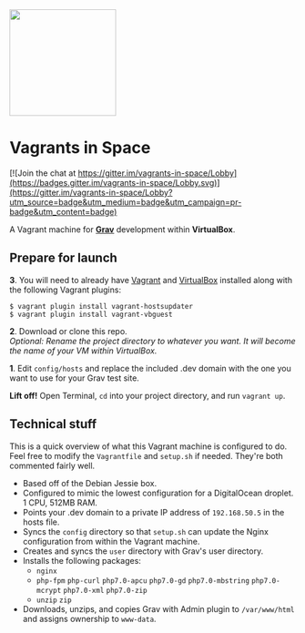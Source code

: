<img src="https://raw.githubusercontent.com/ChanceArthur/vagrants-in-space/master/.img/logo.png" width="187">

# Vagrants in Space

[![Join the chat at https://gitter.im/vagrants-in-space/Lobby](https://badges.gitter.im/vagrants-in-space/Lobby.svg)](https://gitter.im/vagrants-in-space/Lobby?utm_source=badge&utm_medium=badge&utm_campaign=pr-badge&utm_content=badge)

A Vagrant machine for **[Grav](https://getgrav.org)** development within **VirtualBox**.

## Prepare for launch

**3**. You will need to already have [Vagrant](https://www.vagrantup.com) and [VirtualBox](https://www.virtualbox.org) installed along with the following Vagrant plugins:
```
$ vagrant plugin install vagrant-hostsupdater
$ vagrant plugin install vagrant-vbguest
```

**2**. Download or clone this repo.  
*Optional: Rename the project directory to whatever you want. It will become the name of your VM within VirtualBox.*

**1**. Edit `config/hosts` and replace the included .dev domain with the one you want to use for your Grav test site.

**Lift off!** Open Terminal, `cd` into your project directory, and run `vagrant up`.

## Technical stuff
This is a quick overview of what this Vagrant machine is configured to do. Feel free to modify the `Vagrantfile` and `setup.sh` if needed. They're both commented fairly well.

- Based off of the Debian Jessie box.
- Configured to mimic the lowest configuration for a DigitalOcean droplet. 1 CPU, 512MB RAM.
- Points your .dev domain to a private IP address of `192.168.50.5` in the hosts file.
- Syncs the `config` directory so that `setup.sh` can update the Nginx configuration from within the Vagrant machine.
- Creates and syncs the `user` directory with Grav's user directory.
- Installs the following packages:
	- `nginx`
	- `php-fpm` `php-curl` `php7.0-apcu` `php7.0-gd` `php7.0-mbstring` `php7.0-mcrypt` `php7.0-xml` `php7.0-zip`
	- `unzip` `zip`
- Downloads, unzips, and copies Grav with Admin plugin to `/var/www/html` and assigns ownership to `www-data`.
